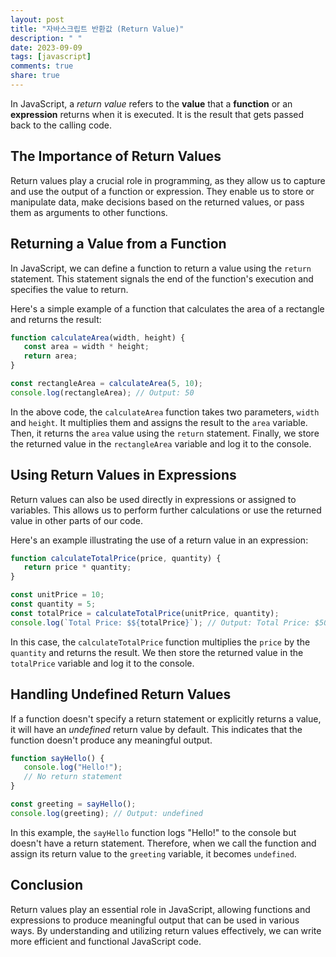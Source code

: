 ```yaml
---
layout: post
title: "자바스크립트 반환값 (Return Value)"
description: " "
date: 2023-09-09
tags: [javascript]
comments: true
share: true
---
```


In JavaScript, a *return value* refers to the **value** that a **function** or an **expression** returns when it is executed. It is the result that gets passed back to the calling code.

## The Importance of Return Values

Return values play a crucial role in programming, as they allow us to capture and use the output of a function or expression. They enable us to store or manipulate data, make decisions based on the returned values, or pass them as arguments to other functions.

## Returning a Value from a Function

In JavaScript, we can define a function to return a value using the `return` statement. This statement signals the end of the function's execution and specifies the value to return.

Here's a simple example of a function that calculates the area of a rectangle and returns the result:

```javascript
function calculateArea(width, height) {
   const area = width * height;
   return area;
}

const rectangleArea = calculateArea(5, 10);
console.log(rectangleArea); // Output: 50
```

In the above code, the `calculateArea` function takes two parameters, `width` and `height`. It multiplies them and assigns the result to the `area` variable. Then, it returns the `area` value using the `return` statement. Finally, we store the returned value in the `rectangleArea` variable and log it to the console.

## Using Return Values in Expressions

Return values can also be used directly in expressions or assigned to variables. This allows us to perform further calculations or use the returned value in other parts of our code.

Here's an example illustrating the use of a return value in an expression:

```javascript
function calculateTotalPrice(price, quantity) {
   return price * quantity;
}

const unitPrice = 10;
const quantity = 5;
const totalPrice = calculateTotalPrice(unitPrice, quantity);
console.log(`Total Price: $${totalPrice}`); // Output: Total Price: $50
```

In this case, the `calculateTotalPrice` function multiplies the `price` by the `quantity` and returns the result. We then store the returned value in the `totalPrice` variable and log it to the console.

## Handling Undefined Return Values

If a function doesn't specify a return statement or explicitly returns a value, it will have an *undefined* return value by default. This indicates that the function doesn't produce any meaningful output.

```javascript
function sayHello() {
   console.log("Hello!");
   // No return statement
}

const greeting = sayHello();
console.log(greeting); // Output: undefined
```

In this example, the `sayHello` function logs "Hello!" to the console but doesn't have a return statement. Therefore, when we call the function and assign its return value to the `greeting` variable, it becomes `undefined`.

## Conclusion

Return values play an essential role in JavaScript, allowing functions and expressions to produce meaningful output that can be used in various ways. By understanding and utilizing return values effectively, we can write more efficient and functional JavaScript code.